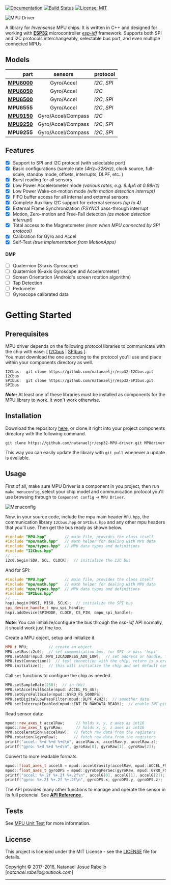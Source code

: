 [![Documentation](https://readthedocs.org/projects/esp32-mpu-driver/badge/?version=latest "Documentation Status")](https://esp32-mpu-driver.readthedocs.io/en/latest)
[![Build Status](https://travis-ci.org/natanaeljr/esp32-MPU-driver.svg?branch=master)](https://travis-ci.org/natanaeljr/esp32-MPU-driver)
[![License: MIT](https://img.shields.io/badge/License-MIT-yellow.svg)](LICENSE)

![MPU Driver][Banner]

[Banner]: docs/source/_static/MPUdriver.jpg

A library for _Invensense_ MPU chips.
It is written in C++ and designed for working with **[ESP32]** microcontroller _[esp-idf]_ framework.
Supports both SPI and I2C protocols interchangeably, selectable bus port, and even multiple connected MPUs.

[ESP32]: https://www.espressif.com/en/products/hardware/esp32/overview
[esp-idf]: https://github.com/espressif/esp-idf/

## Models

|     part      |      sensors       |   protocol   |
| ------------: | :----------------: | :----------- |
| **[MPU6000]** | Gyro/Accel         | _I2C_, _SPI_ |
| **[MPU6050]** | Gyro/Accel         | _I2C_        |
| **[MPU6500]** | Gyro/Accel         | _I2C_, _SPI_ |
|  **MPU6555**  | Gyro/Accel         | _I2C_, _SPI_ |
| **[MPU9150]** | Gyro/Accel/Compass | _I2C_        |
| **[MPU9250]** | Gyro/Accel/Compass | _I2C_, _SPI_ |
|  **MPU9255**  | Gyro/Accel/Compass | _I2C_, _SPI_ |

[MPU6000]: https://www.invensense.com/products/motion-tracking/6-axis/mpu-6050/
[MPU6050]: https://www.invensense.com/products/motion-tracking/6-axis/mpu-6050/
[MPU6500]: https://www.invensense.com/products/motion-tracking/6-axis/mpu-6500/
[MPU9150]: https://www.invensense.com/products/motion-tracking/9-axis/mpu-9150/
[MPU9250]: https://www.invensense.com/products/motion-tracking/9-axis/mpu-9250/

## Features

- [x] Support to SPI and I2C protocol (with selectable port)
- [x] Basic configurations (sample rate _(4Hz~32KHz)_, clock source, full-scale, standby mode, offsets, interrupts, DLPF, etc..)
- [x] Burst reading for all sensors
- [x] Low Power Accelerometer mode _(various rates, e.g. 8.4μA at 0.98Hz)_
- [x] Low Power Wake-on-motion mode _(with motion detection interrupt)_
- [x] FIFO buffer access for all internal and external sensors
- [x] Complete Auxiliary I2C support for external sensors _(up to 4)_
- [x] External Frame Synchronization _(FSYNC)_ pass-through interrupt
- [x] Motion, Zero-motion and Free-Fall detection _(as motion detection interrupt)_
- [x] Total access to the Magnetometer _(even when MPU connected by SPI protocol)_
- [x] Calibration for Gyro and Accel
- [x] Self-Test _(true implementation from MotionApps)_

#### DMP

- [ ] Quaternion (3-axis Gyroscope)
- [ ] Quaternion (6-axis Gyroscope and Accelerometer)
- [ ] Screen Orientation (Android's screen rotation algorithm)
- [ ] Tap Detection
- [ ] Pedometer
- [ ] Gyroscope calibrated data

# Getting Started

## Prerequisites

MPU driver depends on the following protocol libraries to communicate with the chip with ease: [ [I2Cbus] | [SPIbus] ].  
You must download the one according to the protocol you'll use and place within your components directory as well.

```
I2Cbus:  git clone https://github.com/natanaeljr/esp32-I2Cbus.git I2Cbus
SPIbus:  git clone https://github.com/natanaeljr/esp32-SPIbus.git SPIbus
```

**_Note:_** At least one of these libraries must be installed as components for the MPU library to work. It won't work otherwise.

[I2Cbus]: https://github.com/natanaeljr/esp32-I2Cbus
[SPIbus]: https://github.com/natanaeljr/esp32-SPIbus

## Installation

Download the repository [here](https://github.com/natanaeljr/esp32-MPU-driver/archive/master.zip),
or clone it right into your project components directory with the following command.

```
git clone https://github.com/natanaeljr/esp32-MPU-driver.git MPUdriver
```

This way you can easily update the library with `git pull` whenever a update is available.

## Usage

First of all, make sure MPU Driver is a component in you project, then run `make menuconfig`, select your chip model and communication protocol you'll use browsing through to `Component config` -> `MPU Driver`.

![Menuconfig](docs/source/_static/menuconfig_mpu-driver.png "Menuconfig -> MPU Driver")

Now, in your source code, include the mpu main header `MPU.hpp`, the communication library `I2Cbus.hpp` or `SPIbus.hpp` and any other mpu headers that you'll use. Then get the bus ready as shown below.

```C++
#include "MPU.hpp"        // main file, provides the class itself
#include "mpu/math.hpp"   // math helper for dealing with MPU data
#include "mpu/types.hpp"  // MPU data types and definitions
#include "I2Cbus.hpp"
// ...
i2c0.begin(SDA, SCL, CLOCK);  // initialize the I2C bus
```

And for SPI:

```C++
#include "MPU.hpp"        // main file, provides the class itself
#include "mpu/math.hpp"   // math helper for dealing with MPU data
#include "mpu/types.hpp"  // MPU data types and definitions
#include "SPIbus.hpp"
// ...
hspi.begin(MOSI, MISO, SCLK);  // initialize the SPI bus
spi_device_handle_t mpu_spi_handle;
hspi.addDevice(SPIMODE, CLOCK, CS_PIN, &mpu_spi_handle);
```

**Note**: You can initialize/configure the bus through the _esp-idf_ API normally, it should work just fine too.

Create a MPU object, setup and initialize it.

```C++
MPU_t MPU;         // create an object
MPU.setBus(i2c0);  // set communication bus, for SPI -> pass 'hspi'
MPU.setAddr(mpud::MPU_I2CADDRESS_AD0_LOW);  // set address or handle, for SPI -> pass 'mpu_spi_handle'
MPU.testConnection()  // test connection with the chip, return is a error code
MPU.initialize();  // this will initialize the chip and set default configurations
```

Call `set` functions to configure the chip as needed.

```C++
MPU.setSampleRate(250);  // in (Hz)
MPU.setAccelFullScale(mpud::ACCEL_FS_4G);
MPU.setGyroFullScale(mpud::GYRO_FS_500DPS);
MPU.setDigitalLowPassFilter(mpud::DLPF_42HZ);  // smoother data
MPU.setInterruptEnabled(mpud::INT_EN_RAWDATA_READY);  // enable INT pin
```

Read sensor data:

```C++
mpud::raw_axes_t accelRaw;     // holds x, y, z axes as int16
mpud::raw_axes_t gyroRaw;      // holds x, y, z axes as int16
MPU.acceleration(&accelRaw);  // fetch raw data from the registers
MPU.rotation(&gyroRaw);       // fetch raw data from the registers
printf("accel: %+d %+d %+d\n", accelRaw.x, accelRaw.y, accelRaw.z);
printf("gyro: %+d %+d %+d\n", gyroRaw[0], gyroRaw[1], gyroRaw[2]);
```

Convert to more readable formats.

```C++
mpud::float_axes_t accelG = mpud::accelGravity(accelRaw, mpud::ACCEL_FS_4G);  // raw data to gravity
mpud::float_axes_t gyroDPS = mpud::gyroDegPerSec(gyroRaw, mpud::GYRO_FS_500DPS);  // raw data to º/s
printf("accel: %+.2f %+.2f %+.2f\n", accelG[0], accelG[1], accelG[2]);
printf("gyro: %+.2f %+.2f %+.2f\n", gyroDPS.x, gyroDPS.y, gyroDPS.z);
```

The API provides many other functions to manage and operate the sensor in its full potencial. See 
<a href="https://natanaeljr.github.io/esp32-MPU-driver" target="_blank">
<b>API Reference</b>
</a>.

## Tests

See [MPU Unit Test] for more information.

[MPU Unit Test]: test/README.md

## License

This project is licensed under the MIT License - see the [LICENSE](LICENSE) file for details.

Copyright © 2017-2018, Natanael Josue Rabello [_natanael.rabello@outlook.com_]

---
